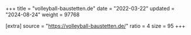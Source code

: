 +++
title = "volleyball-baustetten.de"
date = "2022-03-22"
updated = "2024-08-24"
weight = 97768

[extra]
source = "https://volleyball-baustetten.de/"
ratio = 4
size = 95
+++
